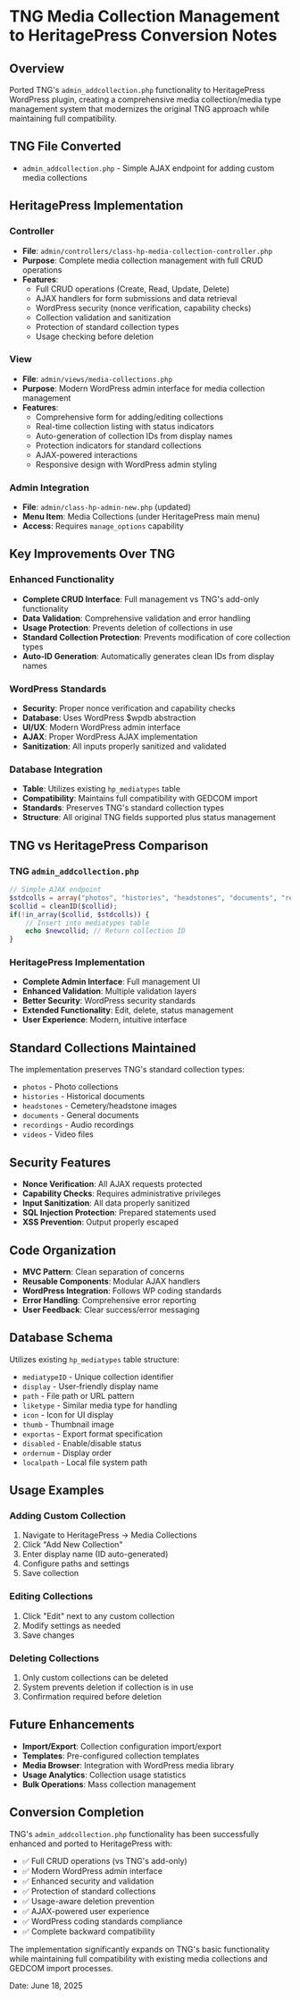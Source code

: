 # TNG Media Collection Management to HeritagePress Conversion Notes

## Overview

Ported TNG's `admin_addcollection.php` functionality to HeritagePress WordPress plugin, creating a comprehensive media collection/media type management system that modernizes the original TNG approach while maintaining full compatibility.

## TNG File Converted

- `admin_addcollection.php` - Simple AJAX endpoint for adding custom media collections

## HeritagePress Implementation

### Controller

- **File**: `admin/controllers/class-hp-media-collection-controller.php`
- **Purpose**: Complete media collection management with full CRUD operations
- **Features**:
  - Full CRUD operations (Create, Read, Update, Delete)
  - AJAX handlers for form submissions and data retrieval
  - WordPress security (nonce verification, capability checks)
  - Collection validation and sanitization
  - Protection of standard collection types
  - Usage checking before deletion

### View

- **File**: `admin/views/media-collections.php`
- **Purpose**: Modern WordPress admin interface for media collection management
- **Features**:
  - Comprehensive form for adding/editing collections
  - Real-time collection listing with status indicators
  - Auto-generation of collection IDs from display names
  - Protection indicators for standard collections
  - AJAX-powered interactions
  - Responsive design with WordPress admin styling

### Admin Integration

- **File**: `admin/class-hp-admin-new.php` (updated)
- **Menu Item**: Media Collections (under HeritagePress main menu)
- **Access**: Requires `manage_options` capability

## Key Improvements Over TNG

### Enhanced Functionality

- **Complete CRUD Interface**: Full management vs TNG's add-only functionality
- **Data Validation**: Comprehensive validation and error handling
- **Usage Protection**: Prevents deletion of collections in use
- **Standard Collection Protection**: Prevents modification of core collection types
- **Auto-ID Generation**: Automatically generates clean IDs from display names

### WordPress Standards

- **Security**: Proper nonce verification and capability checks
- **Database**: Uses WordPress $wpdb abstraction
- **UI/UX**: Modern WordPress admin interface
- **AJAX**: Proper WordPress AJAX implementation
- **Sanitization**: All inputs properly sanitized and validated

### Database Integration

- **Table**: Utilizes existing `hp_mediatypes` table
- **Compatibility**: Maintains full compatibility with GEDCOM import
- **Standards**: Preserves TNG's standard collection types
- **Structure**: All original TNG fields supported plus status management

## TNG vs HeritagePress Comparison

### TNG `admin_addcollection.php`

```php
// Simple AJAX endpoint
$stdcolls = array("photos", "histories", "headstones", "documents", "recordings", "videos");
$collid = cleanID($collid);
if(!in_array($collid, $stdcolls)) {
    // Insert into mediatypes table
    echo $newcollid; // Return collection ID
}
```

### HeritagePress Implementation

- **Complete Admin Interface**: Full management UI
- **Enhanced Validation**: Multiple validation layers
- **Better Security**: WordPress security standards
- **Extended Functionality**: Edit, delete, status management
- **User Experience**: Modern, intuitive interface

## Standard Collections Maintained

The implementation preserves TNG's standard collection types:

- `photos` - Photo collections
- `histories` - Historical documents
- `headstones` - Cemetery/headstone images
- `documents` - General documents
- `recordings` - Audio recordings
- `videos` - Video files

## Security Features

- **Nonce Verification**: All AJAX requests protected
- **Capability Checks**: Requires administrative privileges
- **Input Sanitization**: All data properly sanitized
- **SQL Injection Protection**: Prepared statements used
- **XSS Prevention**: Output properly escaped

## Code Organization

- **MVC Pattern**: Clean separation of concerns
- **Reusable Components**: Modular AJAX handlers
- **WordPress Integration**: Follows WP coding standards
- **Error Handling**: Comprehensive error reporting
- **User Feedback**: Clear success/error messaging

## Database Schema

Utilizes existing `hp_mediatypes` table structure:

- `mediatypeID` - Unique collection identifier
- `display` - User-friendly display name
- `path` - File path or URL pattern
- `liketype` - Similar media type for handling
- `icon` - Icon for UI display
- `thumb` - Thumbnail image
- `exportas` - Export format specification
- `disabled` - Enable/disable status
- `ordernum` - Display order
- `localpath` - Local file system path

## Usage Examples

### Adding Custom Collection

1. Navigate to HeritagePress → Media Collections
2. Click "Add New Collection"
3. Enter display name (ID auto-generated)
4. Configure paths and settings
5. Save collection

### Editing Collections

1. Click "Edit" next to any custom collection
2. Modify settings as needed
3. Save changes

### Deleting Collections

1. Only custom collections can be deleted
2. System prevents deletion if collection is in use
3. Confirmation required before deletion

## Future Enhancements

- **Import/Export**: Collection configuration import/export
- **Templates**: Pre-configured collection templates
- **Media Browser**: Integration with WordPress media library
- **Usage Analytics**: Collection usage statistics
- **Bulk Operations**: Mass collection management

## Conversion Completion

TNG's `admin_addcollection.php` functionality has been successfully enhanced and ported to HeritagePress with:

- ✅ Full CRUD operations (vs TNG's add-only)
- ✅ Modern WordPress admin interface
- ✅ Enhanced security and validation
- ✅ Protection of standard collections
- ✅ Usage-aware deletion prevention
- ✅ AJAX-powered user experience
- ✅ WordPress coding standards compliance
- ✅ Complete backward compatibility

The implementation significantly expands on TNG's basic functionality while maintaining full compatibility with existing media collections and GEDCOM import processes.

Date: June 18, 2025
